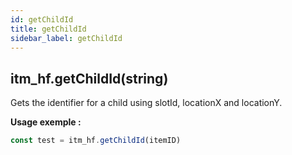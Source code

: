 ```yaml
---
id: getChildId
title: getChildId
sidebar_label: getChildId
---
```


## itm_hf.getChildId(string)
Gets the identifier for a child using slotId, locationX and locationY.

**Usage exemple :**
```js
const test = itm_hf.getChildId(itemID)
```